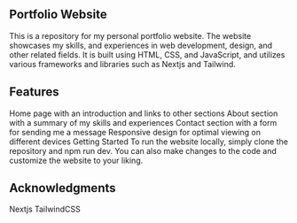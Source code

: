 ## Portfolio Website
This is a repository for my personal portfolio website. The website showcases my skills, and experiences in web development, design, and other related fields. It is built using HTML, CSS, and JavaScript, and utilizes various frameworks and libraries such as Nextjs and Tailwind.

## Features
Home page with an introduction and links to other sections
About section with a summary of my skills and experiences
Contact section with a form for sending me a message
Responsive design for optimal viewing on different devices
Getting Started
To run the website locally, simply clone the repository and npm run dev. You can also make changes to the code and customize the website to your liking.

## Acknowledgments
Nextjs
TailwindCSS